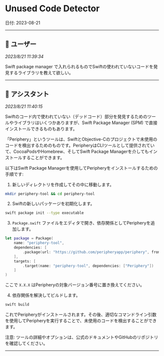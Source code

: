 # Unused Code Detector

日付: 2023-08-21

---

## 👤 ユーザー
*2023/8/21 11:39:34*

Swift package manager で入れられるものでSwiftの使われていないコードを発見するライブラリを教えて欲しい。

---

## 🤖 アシスタント
*2023/8/21 11:40:15*

Swiftのコード内で使われていない（デッドコード）部分を発見するためのツールやライブラリはいくつかありますが、Swift Package Manager (SPM) で直接インストールできるものもあります。

「Periphery」というツールは、SwiftとObjective-Cのプロジェクトで未使用のコードを検出するためのものです。PeripheryはCLIツールとして提供されていて、CocoaPodsやHomebrew、そしてSwift Package Managerを介してもインストールすることができます。

以下はSwift Package Managerを使用してPeripheryをインストールするための手順です:

1. 新しいディレクトリを作成してその中に移動します。
```bash
mkdir periphery-tool && cd periphery-tool
```

2. Swiftの新しいパッケージを初期化します。
```bash
swift package init --type executable
```

3. `Package.swift` ファイルをエディタで開き、依存関係としてPeripheryを追加します。
```swift
let package = Package(
    name: "periphery-tool",
    dependencies: [
        .package(url: "https://github.com/peripheryapp/periphery", from: "X.X.X")
    ],
    targets: [
        .target(name: "periphery-tool", dependencies: ["Periphery"])
    ]
)
```
ここで `X.X.X` はPeripheryの対象バージョン番号に置き換えてください。

4. 依存関係を解決してビルドします。
```bash
swift build
```

これでPeripheryがインストールされます。その後、適切なコマンドライン引数を使用してPeripheryを実行することで、未使用のコードを検出することができます。

注意: ツールの詳細やオプションは、公式のドキュメントやGitHubのリポジトリを確認してください。

---
